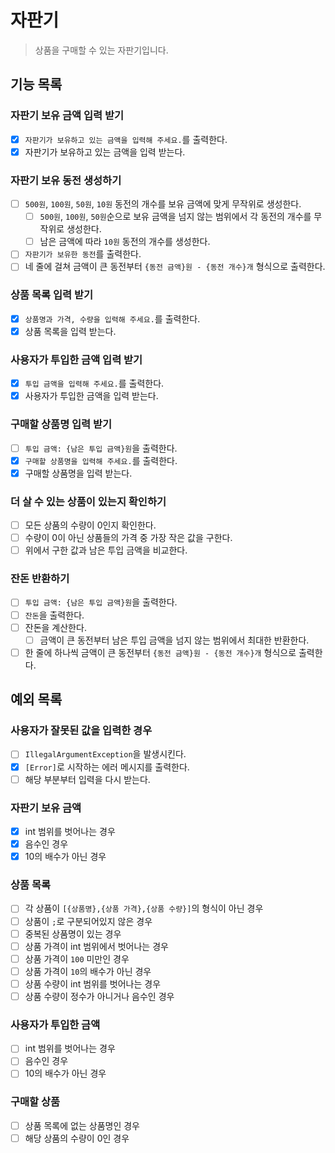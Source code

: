 # 자판기

> 상품을 구매할 수 있는 자판기입니다.

## 기능 목록

### 자판기 보유 금액 입력 받기
- [x] `자판기가 보유하고 있는 금액을 입력해 주세요.`를 출력한다.
- [x] 자판기가 보유하고 있는 금액을 입력 받는다.

### 자판기 보유 동전 생성하기
- [ ] `500원`, `100원`, `50원`, `10원` 동전의 개수를 보유 금액에 맞게 무작위로 생성한다.
  - [ ] `500원`, `100원`, `50원`순으로 보유 금액을 넘지 않는 범위에서 각 동전의 개수를 무작위로 생성한다.
  - [ ] 남은 금액에 따라 `10원` 동전의 개수를 생성한다.
- [ ] `자판기가 보유한 동전`를 출력한다.
- [ ] 네 줄에 걸쳐 금액이 큰 동전부터 `{동전 금액}원 - {동전 개수}개` 형식으로 출력한다.

### 상품 목록 입력 받기
- [x] `상품명과 가격, 수량을 입력해 주세요.`를 출력한다.
- [x] 상품 목록을 입력 받는다.

### 사용자가 투입한 금액 입력 받기
- [x] `투입 금액을 입력해 주세요.`를 출력한다.
- [x] 사용자가 투입한 금액을 입력 받는다.

### 구매할 상품명 입력 받기
- [ ] `투입 금액: {남은 투입 금액}원`을 출력한다.
- [x] `구매할 상품명을 입력해 주세요.`를 출력한다.
- [x] 구매할 상품명을 입력 받는다.

### 더 살 수 있는 상품이 있는지 확인하기
- [ ] 모든 상품의 수량이 0인지 확인한다.
- [ ] 수량이 0이 아닌 상품들의 가격 중 가장 작은 값을 구한다.
- [ ] 위에서 구한 값과 남은 투입 금액을 비교한다.

### 잔돈 반환하기
- [ ] `투입 금액: {남은 투입 금액}원`을 출력한다.
- [ ] `잔돈`을 출력한다.
- [ ] 잔돈을 계산한다.
  - [ ] 금액이 큰 동전부터 남은 투입 금액을 넘지 않는 범위에서 최대한 반환한다.
- [ ] 한 줄에 하나씩 금액이 큰 동전부터 `{동전 금액}원 - {동전 개수}개` 형식으로 출력한다.

## 예외 목록

### 사용자가 잘못된 값을 입력한 경우
- [ ] `IllegalArgumentException`을 발생시킨다.
- [x] `[Error]`로 시작하는 에러 메시지를 출력한다. 
- [ ] 해당 부분부터 입력을 다시 받는다.

### 자판기 보유 금액
- [x] int 범위를 벗어나는 경우
- [x] 음수인 경우
- [x] 10의 배수가 아닌 경우

### 상품 목록
- [ ] 각 상품이 `[{상품명},{상품 가격},{상품 수량}]`의 형식이 아닌 경우
- [ ] 상품이 `;`로 구분되어있지 않은 경우
- [ ] 중복된 상품명이 있는 경우
- [ ] 상품 가격이 int 범위에서 벗어나는 경우
- [ ] 상품 가격이 `100` 미만인 경우
- [ ] 상품 가격이 `10`의 배수가 아닌 경우
- [ ] 상품 수량이 int 범위를 벗어나는 경우
- [ ] 상품 수량이 정수가 아니거나 음수인 경우

### 사용자가 투입한 금액
- [ ] int 범위를 벗어나는 경우
- [ ] 음수인 경우
- [ ] 10의 배수가 아닌 경우

### 구매할 상품
- [ ] 상품 목록에 없는 상품명인 경우
- [ ] 해당 상품의 수량이 0인 경우